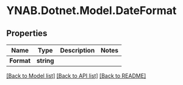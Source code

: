 # YNAB.Dotnet.Model.DateFormat
## Properties

Name | Type | Description | Notes
------------ | ------------- | ------------- | -------------
**Format** | **string** |  | 

[[Back to Model list]](../README.md#documentation-for-models) [[Back to API list]](../README.md#documentation-for-api-endpoints) [[Back to README]](../README.md)

